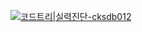 [![코드트리|실력진단-cksdb012](https://banner.codetree.ai/v1/banner/cksdb012)](https://www.codetree.ai/profiles/cksdb012)
